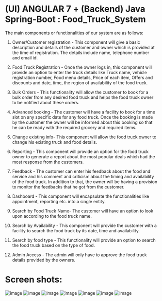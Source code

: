 # (UI) ANGULAR 7 + (Backend) Java Spring-Boot : Food_Truck_System

The main components or functionalities of our system are as follows:

1.	Owner/Customer registration - This component will give a basic description and details of the customer and owner which is provided at the time of registration. The details include name, telephone number and email id.

2.	Food Truck Registration - Once the owner logs in, this component will provide an option to enter the truck details like Truck name, vehicle registration number, Food menu details, Price of each item, Offers and discounts and date, time, the region of availability of the food truck. 

3.	Bulk Orders - This functionality will allow the customer to book for a bulk order from any desired food truck and helps the food truck owner to be notified about these orders.

4.	Advanced booking - The customer will have a facility to book for a time slot on any specific date for any food truck. Once the booking is made by the customer the owner will be informed about this booking so that he can be ready with the required grocery and required items.

5.	Change existing info- This component will allow the food truck owner to change his existing truck and food details.

6.	Reporting - This component will provide an option for the food truck owner to generate a report about the most popular deals which had the most response from the customers.

7.	Feedback - The customer can enter his feedback about the food and service and his comment and criticism about the timing and availability of the food truck. In addition to that, the owner will be having a provision to monitor the feedbacks that he got from the customer.  

8.	Dashboard - This component will encapsulate the functionalities like appointment, reporting etc. into a single entity.

9.	Search by Food Truck Name- The customer will have an option to look upon according to the food truck name.

10.	Search by Availability - This component will provide the customer with a facility to search the food truck by its date, time and availability.

11.	Search by food type - This functionality will provide an option to search the food truck based on the type of food.

12.	Admin Access - The admin will only have to approve the food truck details provided by the owners.

# Screen shots:

![image](https://user-images.githubusercontent.com/45390983/55650804-fb328f00-57e6-11e9-82d8-6671fa3ce5a3.png)
![image](https://user-images.githubusercontent.com/45390983/55650961-75fbaa00-57e7-11e9-8f2c-aec9dddb183a.png)
![image](https://user-images.githubusercontent.com/45390983/55650969-7ac05e00-57e7-11e9-9df6-e150231a8f0d.png)
![image](https://user-images.githubusercontent.com/45390983/55650977-7eec7b80-57e7-11e9-82e7-df3736fbbb0a.png)
![image](https://user-images.githubusercontent.com/45390983/55650984-83b12f80-57e7-11e9-942f-5e7df5b14edc.png)
![image](https://user-images.githubusercontent.com/45390983/55650993-8744b680-57e7-11e9-8248-b53e36a76809.png)
![image](https://user-images.githubusercontent.com/45390983/55650999-8b70d400-57e7-11e9-87e5-560711cdee87.png)
